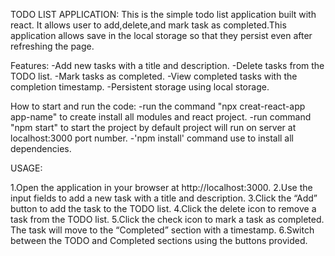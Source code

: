 TODO LIST APPLICATION:
This is the simple todo list application built with react. It allows user to add,delete,and mark task as completed.This application allows save in the local storage so that they persist even after refreshing the page. 

Features:
-Add new tasks with a title and description.
-Delete tasks from the TODO list.
-Mark tasks as completed.
-View completed tasks with the completion timestamp.
-Persistent storage using local storage.

How to start and run the code:
-run the command "npx creat-react-app app-name" to create install all modules and react project.
-run command "npm start" to start the project by default project will run on server at localhost:3000 port number.
-'npm install' command use to install all dependencies.

USAGE:

1.Open the application in your browser at http://localhost:3000.
2.Use the input fields to add a new task with a title and description.
3.Click the “Add” button to add the task to the TODO list.
4.Click the delete icon to remove a task from the TODO list.
5.Click the check icon to mark a task as completed. The task will move to the “Completed” section with a timestamp.
6.Switch between the TODO and Completed sections using the buttons provided.
